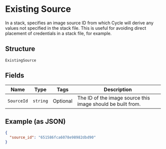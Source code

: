 
# Existing Source

In a stack, specifies an image source ID from which Cycle will derive any values not specified in the stack file. This is useful for avoiding direct placement of credentials in a stack file, for example.

## Structure

`ExistingSource`

## Fields

| Name | Type | Tags | Description |
|  --- | --- | --- | --- |
| `SourceId` | `string` | Optional | The ID of the image source this image should be built from. |

## Example (as JSON)

```json
{
  "source_id": "651586fca6078e98982dbd90"
}
```

